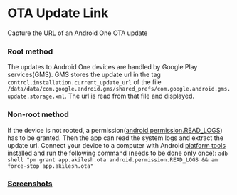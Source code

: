 # OTA Update Link
Capture the URL of an Android One OTA update

### Root method
  The updates to Android One devices are handled by Google Play services(GMS). GMS stores the update url in the tag `control.installation.current_update_url` of the file `/data/data/com.google.android.gms/shared_prefs/com.google.android.gms.update.storage.xml`.
The url is read from that file and displayed.
  
### Non-root method
  If the device is not rooted, a permission([android.permission.READ_LOGS](https://developer.android.com/reference/android/Manifest.permission#READ_LOGS)) has to be granted. Then the app can read the system logs and extract the update url.
Connect your device to a computer with Android [platform tools](https://developer.android.com/studio/releases/platform-tools) installed and run the following command (needs to be done only once):
`adb shell "pm grant app.akilesh.ota android.permission.READ_LOGS && am force-stop app.akilesh.ota"`

### [Screenshots](https://forum.xda-developers.com/devdb/project/?id=33300#screenshots) 
